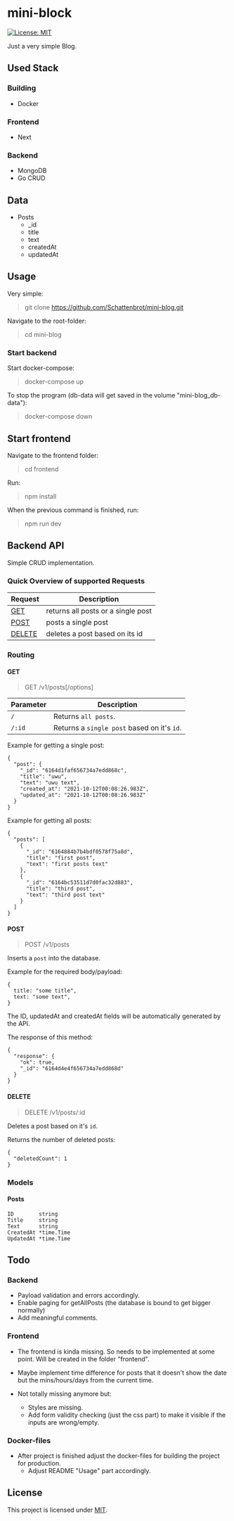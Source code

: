 # mini-block

[![License: MIT](https://img.shields.io/badge/License-MIT-yellow.svg)](https://opensource.org/licenses/MIT)

Just a very simple Blog.

## Used Stack

### Building

- Docker

### Frontend

- Next

### Backend

- MongoDB
- Go CRUD

## Data

- Posts
  - \_id
  - title
  - text
  - createdAt
  - updatedAt

## Usage

Very simple:

> git clone https://github.com/Schattenbrot/mini-blog.git

Navigate to the root-folder:

> cd mini-blog

### Start backend

Start docker-compose:

> docker-compose up

To stop the program (db-data will get saved in the volume "mini-blog_db-data"):

> docker-compose down

## Start frontend

Navigate to the frontend folder:

> cd frontend

Run:

> npm install

When the previous command is finished, run:

> npm run dev

## Backend API

Simple CRUD implementation.

### Quick Overview of supported Requests

| Request           | Description                        |
| ----------------- | ---------------------------------- |
| [GET](#get)       | returns all posts or a single post |
| [POST](#post)     | posts a single post                |
| [DELETE](#delete) | deletes a post based on its id     |

### Routing

#### GET

> GET /v1/posts[/options]

| Parameter | Description                                 |
| --------- | ------------------------------------------- |
| `/`       | Returns `all posts`.                        |
| `/:id`    | Returns a `single post` based on it's `id`. |

Example for getting a single post:

```
{
  "post": {
    "_id": "6164d1faf656734a7edd868c",
    "title": "uwu",
    "text": "uwu text",
    "created_at": "2021-10-12T00:08:26.983Z",
    "updated_at": "2021-10-12T00:08:26.983Z"
  }
}
```

Example for getting all posts:

```
{
  "posts": [
    {
      "_id": "6164884b7b4bdf0578f75a8d",
      "title": "first post",
      "text": "first posts text"
    },
    {
      "_id": "6164bc53511d7d0fac32d883",
      "title": "third post",
      "text": "third post text"
    }
  ]
}
```

#### POST

> POST /v1/posts

Inserts a `post` into the database.

Example for the required body/payload:

```
{
  title: "some title",
  text: "some text",
}
```

The ID, updatedAt and createdAt fields will be automatically generated by the API.

The response of this method:

```
{
  "response": {
    "ok": true,
    "_id": "6164d4e4f656734a7edd868d"
  }
}
```

#### DELETE

> DELETE /v1/posts/:id

Deletes a post based on it's `id`.

Returns the number of deleted posts:

```
{
  "deletedCount": 1
}
```

### Models

#### Posts

    ID        string
    Title     string
    Text      string
    CreatedAt *time.Time
    UpdatedAt *time.Time

## Todo

### Backend

- Payload validation and errors accordingly.
- Enable paging for getAllPosts (the database is bound to get bigger normally)
- Add meaningful comments.

### Frontend

- The frontend is kinda missing. So needs to be implemented at some point. Will be created in the folder "frontend".
- Maybe implement time difference for posts that it doesn't show the date but the mins/hours/days from the current time.
- Not totally missing anymore but:

  - Styles are missing.
  - Add form validity checking (just the css part) to make it visible if the inputs are wrong/empty.

### Docker-files

- After project is finished adjust the docker-files for building the project for production.
  - Adjust README "Usage" part accordingly.

## License

This project is licensed under [MIT](LICENSE).
